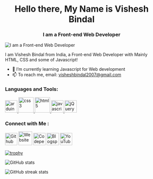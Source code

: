 ### <h1 align="center"> Hello there, My Name is Vishesh Bindal </h1>
#### <h3 align="center"> I am a Front-end Web Developer</h3>
![I am a Front-end Web Developer](https://i.ibb.co/s2fmgKb/Hi-this-is-Vishesh-Bindal.png)

I am Vishesh Bindal from India, a Front-end Web Developer with Mainly HTML, CSS and some of Javascript!

- 🌱 I’m currently learning Javascript for Web development 
- 📫 To reach me, email: visheshbindal2007@gmail.com

<h3 align="left">Languages and Tools:</h3>
<p align="left"> 
  <a href="https://www.arduino.cc/" target="_blank" rel="noreferrer"> <img src="https://github.com/Vishesh-coder/Vishesh-coder/assets/72369470/bac048c8-b5dd-4ac0-b3e5-9d06bcd27dce" alt="arduino" width="40" height="40"/> </a> 
  <a href="https://www.w3schools.com/css/" target="_blank" rel="noreferrer"> <img src="https://github.com/Vishesh-coder/Vishesh-coder/assets/72369470/75e969d5-9340-4bb2-b720-500e63e06324" alt="css3" width="50" height="50"/> </a> 
  <a href="https://www.w3.org/html/" target="_blank" rel="noreferrer"> <img src="https://github.com/Vishesh-coder/Vishesh-coder/assets/72369470/f86caf22-2692-4f10-a566-785264901072" alt="html5" width="50" height="50"/> </a> 
  <a href="https://developer.mozilla.org/en-US/docs/Web/JavaScript" target="_blank" rel="noreferrer"> <img src="https://github.com/Vishesh-coder/Vishesh-coder/assets/72369470/9d8c4a1f-7cc1-4dc4-b746-02fad3e5c8aa" alt="javascript" width="40" height="40"/> </a> 
  <a href="https://jquery.com/" target="_blank" rel="noreferrer"> <img src="https://github.com/Vishesh-coder/Vishesh-coder/assets/72369470/b9d97091-e702-4383-93f3-5736c1f2f2b3" alt="jQuery" width="40" height="40"/> </a> </p>


### Connect with Me :
<a href="https://github.com/vishesh-coder"><img src='https://www.nicepng.com/png/full/52-520535_free-files-github-github-icon-png-white.png' title="Github" height='40'></a>
<a href="https://visheshbindal.epizy.com/"><img src='https://user-images.githubusercontent.com/72369470/222955220-59245468-208e-405d-af06-cc0eec5caf99.png' title="Website" height='45'></a>
<a href="https://codepen.io/vishesh-coder"><img src='https://res.cloudinary.com/pashagord/image/upload/v1468545314/Portfolio/logos/codepen_logo.png' title="Codepen" height='40'></a>
<a href="https://visheshbindal.blogspot.com/"><img src='https://www.freeiconspng.com/thumbs/blogger-logo-icon-png/blogger-logo-icon-png-10.png' title="Blogspot" height='40'></a>
<a href="https://youtube.com/@visheshbindal"><img src='https://user-images.githubusercontent.com/72369470/222955580-7928292f-227e-4196-8111-920ee0c63d3e.png' title="YouTube" height='40'></a>

[![trophy](https://github-profile-trophy.vercel.app/?username=Vishesh-coder)](https://github.com/ryo-ma/github-profile-trophy)

![GitHub stats](https://github-readme-stats.vercel.app/api?username=Vishesh-coder&show_icons=true)  

![GitHub streak stats](https://github-readme-streak-stats.herokuapp.com/?user=Vishesh-coder)  
